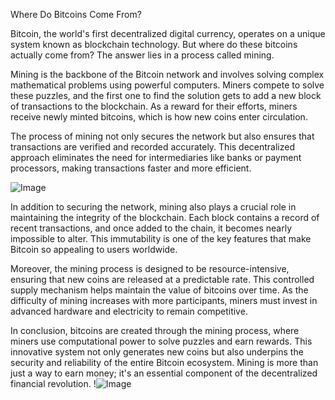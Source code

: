 Where Do Bitcoins Come From?

Bitcoin, the world's first decentralized digital currency, operates on a unique system known as blockchain technology. But where do these bitcoins actually come from? The answer lies in a process called mining.

Mining is the backbone of the Bitcoin network and involves solving complex mathematical problems using powerful computers. Miners compete to solve these puzzles, and the first one to find the solution gets to add a new block of transactions to the blockchain. As a reward for their efforts, miners receive newly minted bitcoins, which is how new coins enter circulation.

The process of mining not only secures the network but also ensures that transactions are verified and recorded accurately. This decentralized approach eliminates the need for intermediaries like banks or payment processors, making transactions faster and more efficient.

![Image](https://github.com/user-attachments/assets/b6e7b7a2-655e-4d44-8baa-20c566a3cb65)

In addition to securing the network, mining also plays a crucial role in maintaining the integrity of the blockchain. Each block contains a record of recent transactions, and once added to the chain, it becomes nearly impossible to alter. This immutability is one of the key features that make Bitcoin so appealing to users worldwide.

Moreover, the mining process is designed to be resource-intensive, ensuring that new coins are released at a predictable rate. This controlled supply mechanism helps maintain the value of bitcoins over time. As the difficulty of mining increases with more participants, miners must invest in advanced hardware and electricity to remain competitive.

In conclusion, bitcoins are created through the mining process, where miners use computational power to solve puzzles and earn rewards. This innovative system not only generates new coins but also underpins the security and reliability of the entire Bitcoin ecosystem. Mining is more than just a way to earn money; it's an essential component of the decentralized financial revolution. !![Image](https://github.com/user-attachments/assets/b6e7b7a2-655e-4d44-8baa-20c566a3cb65)